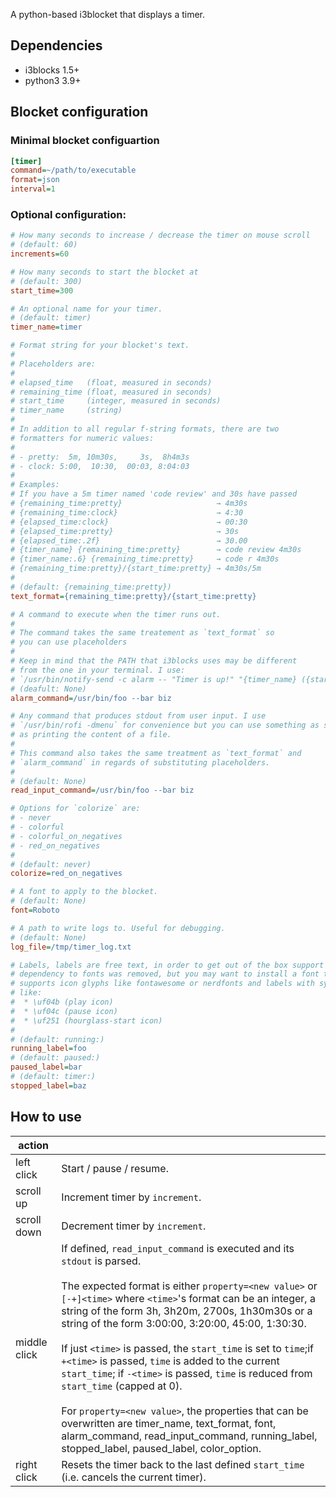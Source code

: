 A python-based i3blocket that displays a timer.

## Dependencies

* i3blocks 1.5+
* python3 3.9+

## Blocket configuration

### Minimal blocket configuartion

```ini
[timer]
command=~/path/to/executable
format=json
interval=1
```

### Optional configuration:

```ini
# How many seconds to increase / decrease the timer on mouse scroll
# (default: 60)
increments=60

# How many seconds to start the blocket at
# (default: 300)
start_time=300

# An optional name for your timer.
# (default: timer)
timer_name=timer

# Format string for your blocket's text.
#
# Placeholders are:
# 
# elapsed_time   (float, measured in seconds)
# remaining_time (float, measured in seconds)
# start_time     (integer, measured in seconds)
# timer_name     (string)
#
# In addition to all regular f-string formats, there are two 
# formatters for numeric values:
#
# - pretty:  5m, 10m30s,     3s,  8h4m3s
# - clock: 5:00,  10:30,  00:03, 8:04:03
#
# Examples:
# If you have a 5m timer named 'code review' and 30s have passed
# {remaining_time:pretty}                     → 4m30s
# {remaining_time:clock}                      → 4:30
# {elapsed_time:clock}                        → 00:30
# {elapsed_time:pretty}                       → 30s
# {elapsed_time:.2f}                          → 30.00
# {timer_name} {remaining_time:pretty}        → code review 4m30s
# {timer_name:.6} {remaining_time:pretty}     → code r 4m30s
# {remaining_time:pretty}/{start_time:pretty} → 4m30s/5m
#
# (default: {remaining_time:pretty})
text_format={remaining_time:pretty}/{start_time:pretty}

# A command to execute when the timer runs out.
#
# The command takes the same treatement as `text_format` so 
# you can use placeholders
# 
# Keep in mind that the PATH that i3blocks uses may be different 
# from the one in your terminal. I use: 
# `/usr/bin/notify-send -c alarm -- "Timer is up!" "{timer_name} ({start_time:pretty}) timer is up!"`
# (deafult: None)
alarm_command=/usr/bin/foo --bar biz

# Any command that produces stdout from user input. I use
# `/usr/bin/rofi -dmenu` for convenience but you can use something as simple
# as printing the content of a file.
#
# This command also takes the same treatment as `text_format` and
# `alarm_command` in regards of substituting placeholders.
#
# (default: None)
read_input_command=/usr/bin/foo --bar biz

# Options for `colorize` are:
# - never
# - colorful
# - colorful_on_negatives
# - red_on_negatives
#
# (default: never)
colorize=red_on_negatives

# A font to apply to the blocket.
# (default: None)
font=Roboto

# A path to write logs to. Useful for debugging.
# (default: None)
log_file=/tmp/timer_log.txt

# Labels, labels are free text, in order to get out of the box support
# dependency to fonts was removed, but you may want to install a font that
# supports icon glyphs like fontawesome or nerdfonts and labels with symbols
# like:
#  * \uf04b (play icon)
#  * \uf04c (pause icon)
#  * \uf251 (hourglass-start icon)
#
# (default: running:)
running_label=foo
# (default: paused:)
paused_label=bar
# (default: timer:)
stopped_label=baz
```

## How to use

|    action     |               |
| ------------- | ------------- |
|  left click   | Start / pause / resume. |
|  scroll up    | Increment timer by `increment`. |
|  scroll down  | Decrement timer by `increment`. |
|  middle click | If defined, `read_input_command` is executed and its `stdout` is parsed.<br><br>The expected format is either `property=<new value>` or `[-+]<time>` where `<time>`'s format can be an integer, a string of the form 3h, 3h20m, 2700s, 1h30m30s or a string of the form 3:00:00, 3:20:00, 45:00, 1:30:30. <br><br>If just `<time>` is passed, the `start_time` is set to `time`;if `+<time>` is passed, `time` is added to the current `start_time`; if `-<time>` is passed, `time` is reduced from `start_time` (capped at 0).<br><br> For `property=<new value>`, the properties that can be overwritten are timer_name, text_format, font, alarm_command, read_input_command, running_label, stopped_label, paused_label, color_option.|
| right click | Resets the timer back to the last defined `start_time` (i.e. cancels the current timer). |

